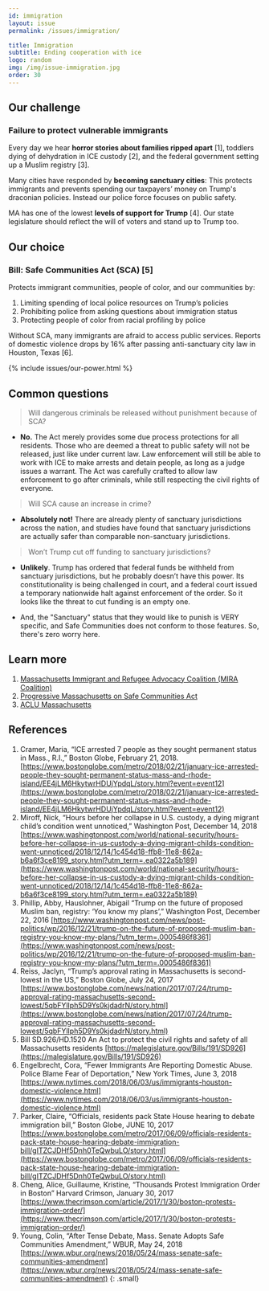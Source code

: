 ```yaml
---
id: immigration
layout: issue
permalink: /issues/immigration/

title: Immigration
subtitle: Ending cooperation with ice
logo: random
img: /img/issue-immigration.jpg
order: 30
---
```


## Our challenge

### Failure to protect vulnerable immigrants

Every day we hear **horror stories about families ripped apart** [1], toddlers dying of dehydration in ICE custody [2], and the federal government setting up a Muslim registry [3].

Many cities have responded by **becoming sanctuary cities**:
This protects immigrants and prevents spending our taxpayers’ money on Trump's draconian policies. Instead our police force focuses on public safety.

MA has one of the lowest **levels of support for Trump** [4]. Our state legislature should reflect the will of voters and stand up to Trump too.

## Our choice

### Bill: Safe Communities Act (SCA) [5]

Protects immigrant communities, people of color, and our communities by:

1. Limiting spending of local police resources on Trump’s policies
2. Prohibiting police from asking questions about immigration status
3. Protecting people of color from racial profiling by police

Without SCA, many immigrants are afraid to access public services. Reports of domestic violence drops by 16% after passing anti-sanctuary city law in Houston, Texas [6].

{% include issues/our-power.html %}

## Common questions

> Will dangerous criminals be released without punishment because of SCA?

-   **No.** The Act merely provides some due process protections for all residents. Those who are deemed a threat to public safety will not be released, just like under current law. Law enforcement will still be able to work with ICE to make arrests and detain people, as long as a judge issues a warrant. The Act was carefully crafted to allow law enforcement to go after criminals, while still respecting the civil rights of everyone.

> Will SCA cause an increase in crime?

-   **Absolutely not!** There are already plenty of sanctuary jurisdictions across the nation, and studies have found that sanctuary jurisdictions are actually safer than comparable non-sanctuary jurisdictions.

> Won’t Trump cut off funding to sanctuary jurisdictions?

-   **Unlikely**. Trump has ordered that federal funds be withheld from sanctuary jurisdictions, but he probably doesn’t have this power. Its constitutionality is being challenged in court, and a federal court issued a temporary nationwide halt against enforcement of the order. So it looks like the threat to cut funding is an empty one.

-   And, the "Sanctuary" status that they would like to punish is VERY specific, and Safe Communities does not conform to those features. So, there's zero worry here.


## Learn more

1.  [Massachusetts Immigrant and Refugee Advocacy Coalition
    (MIRA Coalition)](http://miracoalition.org/safe-communities)
2.  [Progressive Massachusetts on Safe Communities Act](https://www.progressivemass.com/sca)
3.  [ACLU Massachusetts](https://www.aclum.org/en/press-releases/safe-communities-act-addresses-one-nations-most-pressing-issues)

## References

1.  Cramer, Maria, “ICE arrested 7 people as they sought permanent status in Mass., R.I.,” Boston Globe, February 21, 2018.  [https://www.bostonglobe.com/metro/2018/02/21/january-ice-arrested-people-they-sought-permanent-status-mass-and-rhode-island/EE4jLM6HkytwrHDUjYpdqL/story.html?event=event12](https://www.bostonglobe.com/metro/2018/02/21/january-ice-arrested-people-they-sought-permanent-status-mass-and-rhode-island/EE4jLM6HkytwrHDUjYpdqL/story.html?event=event12)
2.  Miroff, Nick, “Hours before her collapse in U.S. custody, a dying migrant child’s condition went unnoticed,” Washington Post, December 14, 2018  [https://www.washingtonpost.com/world/national-security/hours-before-her-collapse-in-us-custody-a-dying-migrant-childs-condition-went-unnoticed/2018/12/14/1c454d18-ffb8-11e8-862a-b6a6f3ce8199_story.html?utm_term=.ea0322a5b189](https://www.washingtonpost.com/world/national-security/hours-before-her-collapse-in-us-custody-a-dying-migrant-childs-condition-went-unnoticed/2018/12/14/1c454d18-ffb8-11e8-862a-b6a6f3ce8199_story.html?utm_term=.ea0322a5b189)
3.  Phillip, Abby, Hauslohner, Abigail “Trump on the future of proposed Muslim ban, registry: ‘You know my plans’,” Washington Post, December 22, 2016  [https://www.washingtonpost.com/news/post-politics/wp/2016/12/21/trump-on-the-future-of-proposed-muslim-ban-registry-you-know-my-plans/?utm_term=.0005486f8361](https://www.washingtonpost.com/news/post-politics/wp/2016/12/21/trump-on-the-future-of-proposed-muslim-ban-registry-you-know-my-plans/?utm_term=.0005486f8361)
4.  Reiss, Jaclyn, “Trump’s approval rating in Massachusetts is second-lowest in the US,” Boston Globe, July 24, 2017  [https://www.bostonglobe.com/news/nation/2017/07/24/trump-approval-rating-massachusetts-second-lowest/5qbFYlIph5D9Ys0kjdadrN/story.html](https://www.bostonglobe.com/news/nation/2017/07/24/trump-approval-rating-massachusetts-second-lowest/5qbFYlIph5D9Ys0kjdadrN/story.html)
5.  Bill SD.926/HD.1520 An Act to protect the civil rights and safety of all Massachusetts residents  [https://malegislature.gov/Bills/191/SD926](https://malegislature.gov/Bills/191/SD926)
6.  Engelbrecht, Cora, “Fewer Immigrants Are Reporting Domestic Abuse. Police Blame Fear of Deportation,” New York Times, June 3, 2018  [https://www.nytimes.com/2018/06/03/us/immigrants-houston-domestic-violence.html](https://www.nytimes.com/2018/06/03/us/immigrants-houston-domestic-violence.html)
7.  Parker, Claire, “Officials, residents pack State House hearing to debate immigration bill,” Boston Globe, JUNE 10, 2017  [https://www.bostonglobe.com/metro/2017/06/09/officials-residents-pack-state-house-hearing-debate-immigration-bill/gITZCJDHf5Dnh0TeQwbuLO/story.html](https://www.bostonglobe.com/metro/2017/06/09/officials-residents-pack-state-house-hearing-debate-immigration-bill/gITZCJDHf5Dnh0TeQwbuLO/story.html)
8.  Cheng, Alice, Guillaume, Kristine, “Thousands Protest Immigration Order in Boston” Harvard Crimson, January 30, 2017  [https://www.thecrimson.com/article/2017/1/30/boston-protests-immigration-order/](https://www.thecrimson.com/article/2017/1/30/boston-protests-immigration-order/)
9.  Young, Colin, “After Tense Debate, Mass. Senate Adopts Safe Communities Amendment,” WBUR, May 24, 2018  [https://www.wbur.org/news/2018/05/24/mass-senate-safe-communities-amendment](https://www.wbur.org/news/2018/05/24/mass-senate-safe-communities-amendment)
{: .small}

